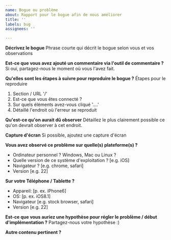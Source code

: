 ```yaml
---
name: Bogue ou problème
about: Rapport pour le bogue afin de nous améliorer
title: ''
labels: bug
assignees: ''

---
```


**Décrivez le bogue**
Phrase courte qui décrit le bogue selon vous et vos observations

**Est-ce que vous avez ajouté un commentaire via l'outil de commentaire ?**
Si oui, partagez-nous le moment où vous l'avez fait.

**Qu'elles sont les étapes à suivre pour reproduire le bogue ?**
Étapes pour le reproduire
1. Section / URL '/'
2. Est-ce que vous êtes connecté ?
3. Sur quels éléments avez-vous cliqué '....'
4. Détaillé l'endroit où l'erreur se reproduit

**Qu'est-ce qu'on aurait dû observer**
Détaillez le plus clairement possible ce qu'on devrait observer à cet endroit.

**Capture d'écran**
Si possible, ajoutez une capture d'écran

**Vous avez observé ce problème sur quelle(s) plateforme(s) ?**
- Ordinateur personnel ? Windows, Mac ou Linux ?
 - Quelle version de ce système d'exploitation ? [e.g. iOS]
 - Navigateur ? [e.g. chrome, safari]
 - Version [e.g. 22]

**Sur votre Téléphone / Tablette ?**
 - Appareil: [p. ex. iPhone6]
 - OS: [p. ex. iOS8.1]
 - Navigateur [e.g. stock browser, safari]
 - Version [e.g. 22]

**Est-ce que vous auriez une hypothèse pour régler le problème / début d'implémentation ?**
Partagez-nous votre hypothèse :)

**Autre contenu pertinent ?**
